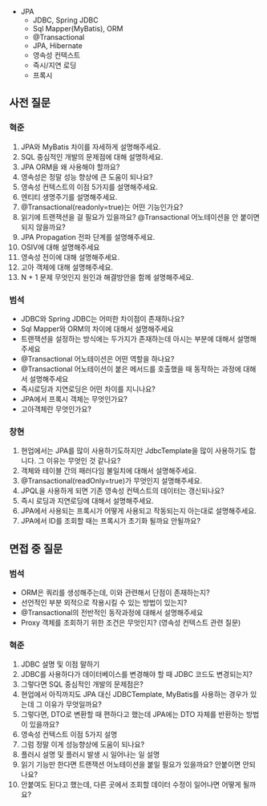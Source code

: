 - JPA
   - JDBC, Spring JDBC
   - Sql Mapper(MyBatis), ORM
   - @Transactional
   - JPA, Hibernate
   - 영속성 컨텍스트
   - 즉시/지연 로딩
   - 프록시

## 사전 질문
### 혁준
1. JPA와 MyBatis 차이를 자세하게 설명해주세요.
2. SQL 중심적인 개발의 문제점에 대해 설명하세요.
3. JPA ORM을 왜 사용해야 할까요?
4. 영속성은 정말 성능 향상에 큰 도움이 되나요?
5. 영속성 컨텍스트의 이점 5가지를 설명해주세요.
6. 엔티티 생명주기를 설명해주세요.
7. @Transactional(readonly=true)는 어떤 기능인가요?
8. 읽기에 트랜잭션을 걸 필요가 있을까요? @Transactional 어노테이션을 안 붙이면 되지 않을까요?
9. JPA Propagation 전파 단계를 설명해주세요.
10. OSIV에 대해 설명해주세요
11. 영속성 전이에 대해 설명해주세요.
12. 고아 객체에 대해 설명해주세요.
13. N + 1 문제 무엇인지 원인과 해결방안을 함께 설명해주세요.

### 범석
- JDBC와 Spring JDBC는 어떠한 차이점이 존재하나요?
- Sql Mapper와 ORM의 차이에 대해서 설명해주세요 
- 트랜잭션을 설정하는 방식에는 두가지가 존재하는데 아시는 부분에 대해서 설명해주세요
- @Transactional 어노테이션은 어떤 역할을 하나요?
- @Transactional 어노테이션이 붙은 메서드를 호출했을 때 동작하는 과정에 대해서 설명해주세요 
- 즉시로딩과 지연로딩은 어떤 차이를 지니나요? 
- JPA에서 프록시 객체는 무엇인가요? 
- 고아객체란 무엇인가요?

### 창현
1. 현업에서는 JPA를 많이 사용하기도하지만 JdbcTemplate을 많이 사용하기도 합니다. 그 이유는 무엇인 것 같나요?
2. 객체와 테이블 간의 패러다임 불일치에 대해서 설명해주세요.
3. @Transactional(readOnly=true)가 무엇인지 설명해주세요.
4. JPQL을 사용하게 되면 기존 영속성 컨텍스트의 데이터는 갱신되나요?
5. 즉시 로딩과 지연로딩에 대해서 설명해주세요.
6. JPA에서 사용되는 프록시가 어떻게 사용되고 작동되는지 아는대로 설명해주세요.
7. JPA에서 ID를 조회할 때는 프록시가 초기화 될까요 안될까요?

## 면접 중 질문
### 범석
- ORM은 쿼리를 생성해주는데, 이와 관련해서 단점이 존재하는지?
- 선언적인 부분 외적으로 작용시킬 수 있는 방법이 있는지? 
- @Transactional의 전반적인 동작과정에 대해서 설명해주세요 
- Proxy 객체를 조회하기 위한 조건은 무엇인지? (영속성 컨텍스트 관련 질문)

### 혁준
1. JDBC 설명 및 이점 말하기
2. JDBC를 사용하다가 데이터베이스를 변경해야 할 때 JDBC 코드도 변경되는지?
3. 그렇다면 SQL 중심적인 개발의 문제점은?
4. 현업에서 아직까지도 JPA 대신 JDBCTemplate, MyBatis를 사용하는 경우가 있는데 그 이유가 무엇일까요?
5. 그렇다면, DTO로 변환할 때 편하다고 했는데 JPA에는 DTO 자체를 반환하는 방법이 있을까요?
6. 영속성 컨텍스트 이점 5가지 설명
7. 그럼 정말 이게 성능향상에 도움이 되나요?
8. 플러시 설명 및 플러시 발생 시 일어나는 일 설명
9. 읽기 기능만 한다면 트랜잭션 어노테이션을 붙일 필요가 있을까요? 안붙이면 안되나요?
10. 안붙여도 된다고 했는데, 다른 곳에서 조회할 데이터 수정이 일어나면 어떻게 될까요?
